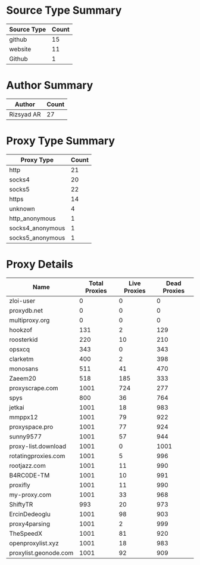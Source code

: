 # Source Type Summary

| Source Type | Count |
|-------------|-------|
| github | 15 |
| website | 11 |
| Github | 1 |


# Author Summary

| Author | Count |
|--------|-------|
| Rizsyad AR | 27 |


# Proxy Type Summary

| Proxy Type | Count |
|------------|-------|
| http | 21 |
| socks4 | 20 |
| socks5 | 22 |
| https | 14 |
| unknown | 4 |
| http_anonymous | 1 |
| socks4_anonymous | 1 |
| socks5_anonymous | 1 |


# Proxy Details

| Name | Total Proxies | Live Proxies | Dead Proxies |
|------|---------------|--------------|---------------|
| zloi-user | 0 | 0 | 0 |
| proxydb.net | 0 | 0 | 0 |
| multiproxy.org | 0 | 0 | 0 |
| hookzof | 131 | 2 | 129 |
| roosterkid | 220 | 10 | 210 |
| opsxcq | 343 | 0 | 343 |
| clarketm | 400 | 2 | 398 |
| monosans | 511 | 41 | 470 |
| Zaeem20 | 518 | 185 | 333 |
| proxyscrape.com | 1001 | 724 | 277 |
| spys | 800 | 36 | 764 |
| jetkai | 1001 | 18 | 983 |
| mmppx12 | 1001 | 79 | 922 |
| proxyspace.pro | 1001 | 77 | 924 |
| sunny9577 | 1001 | 57 | 944 |
| proxy-list.download | 1001 | 0 | 1001 |
| rotatingproxies.com | 1001 | 5 | 996 |
| rootjazz.com | 1001 | 11 | 990 |
| B4RC0DE-TM | 1001 | 10 | 991 |
| proxifly | 1001 | 11 | 990 |
| my-proxy.com | 1001 | 33 | 968 |
| ShiftyTR | 993 | 20 | 973 |
| ErcinDedeoglu | 1001 | 98 | 903 |
| proxy4parsing | 1001 | 2 | 999 |
| TheSpeedX | 1001 | 81 | 920 |
| openproxylist.xyz | 1001 | 18 | 983 |
| proxylist.geonode.com | 1001 | 92 | 909 |
